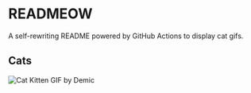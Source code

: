 # READMEOW

A self-rewriting README powered by GitHub Actions to display cat gifs.

## Cats

![Cat Kitten GIF by Demic](https://media1.giphy.com/media/v1.Y2lkPTlhY2QwMmRhMmpzNTRmcWExZmw3Mzh6ZzdhNTdiNzRyNXc3NnAzaHNuNHNoaHNjdiZlcD12MV9naWZzX3NlYXJjaCZjdD1n/3oriO0OEd9QIDdllqo/200.gif)
